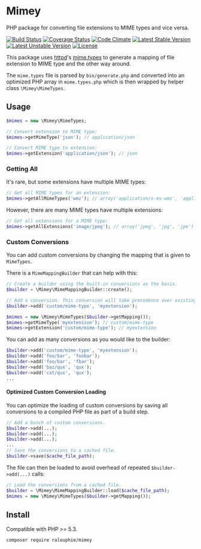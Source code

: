 Mimey
=====

PHP package for converting file extensions to MIME types and vice versa.

[![Build Status](https://travis-ci.org/ralouphie/mimey.svg?branch=master)](https://travis-ci.org/ralouphie/mimey)
[![Coverage Status](https://coveralls.io/repos/ralouphie/mimey/badge.svg?branch=master&service=github)](https://coveralls.io/github/ralouphie/mimey?branch=master)
[![Code Climate](https://codeclimate.com/github/ralouphie/mimey/badges/gpa.svg)](https://codeclimate.com/github/ralouphie/mimey)
[![Latest Stable Version](https://poser.pugx.org/ralouphie/mimey/v/stable.png)](https://packagist.org/packages/ralouphie/mimey)
[![Latest Unstable Version](https://poser.pugx.org/ralouphie/mimey/v/unstable.png)](https://packagist.org/packages/ralouphie/mimey)
[![License](https://poser.pugx.org/ralouphie/mimey/license.png)](https://packagist.org/packages/ralouphie/mimey)

This package uses [httpd][]'s [mime.types][] to generate a mapping of file extension to MIME type and the other way around.

The `mime.types` file is parsed by `bin/generate.php` and converted into an optimized PHP array in `mime.types.php`
which is then wrapped by helper class `\Mimey\MimeTypes`.

[httpd]: https://httpd.apache.org/docs/current/programs/httpd.html
[mime.types]: https://svn.apache.org/repos/asf/httpd/httpd/trunk/docs/conf/mime.types

## Usage

```php
$mimes = new \Mimey\MimeTypes;

// Convert extension to MIME type:
$mimes->getMimeType('json'); // application/json

// Convert MIME type to extension:
$mimes->getExtension('application/json'); // json
```

### Getting All

It's rare, but some extensions have multiple MIME types:

```php
// Get all MIME types for an extension:
$mimes->getAllMimeTypes('wmz'); // array('application/x-ms-wmz', 'application/x-msmetafile')
```

However, there are many MIME types have multiple extensions:

```php
// Get all extensions for a MIME type:
$mimes->getAllExtensions('image/jpeg'); // array('jpeg', 'jpg', 'jpe')
```

### Custom Conversions

You can add custom conversions by changing the mapping that is given to `MimeTypes`.

There is a `MimeMappingBuilder` that can help with this:

```php
// Create a builder using the built-in conversions as the basis.
$builder = \Mimey\MimeMappingBuilder::create();

// Add a conversion. This conversion will take precedence over existing ones.
$builder->add('custom/mime-type', 'myextension');

$mimes = new \Mimey\MimeTypes($builder->getMapping());
$mimes->getMimeType('myextension'); // custom/mime-type
$mimes->getExtension('custom/mime-type'); // myextension
```

You can add as many conversions as you would like to the builder:

```php
$builder->add('custom/mime-type', 'myextension');
$builder->add('foo/bar', 'foobar');
$builder->add('foo/bar', 'fbar');
$builder->add('baz/qux', 'qux');
$builder->add('cat/qux', 'qux');
...
```

#### Optimized Custom Conversion Loading

You can optimize the loading of custom conversions by saving all conversions to a compiled PHP file as part of a build step.

```php
// Add a bunch of custom conversions.
$builder->add(...);
$builder->add(...);
$builder->add(...);
...
// Save the conversions to a cached file.
$builder->save($cache_file_path);
```

The file can then be loaded to avoid overhead of repeated `$builder->add(...)` calls:

```php
// Load the conversions from a cached file.
$builder = \Mimey\MimeMappingBuilder::load($cache_file_path);
$mimes = new \Mimey\MimeTypes($builder->getMapping());
```

## Install

Compatible with PHP >= 5.3.

```
composer require ralouphie/mimey
```
